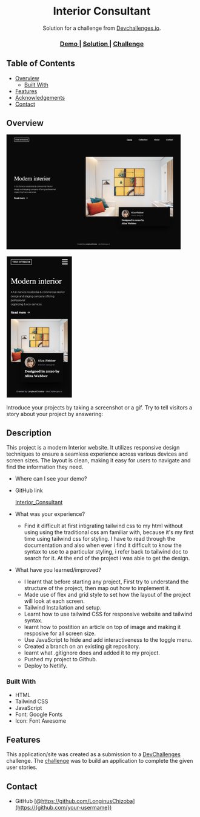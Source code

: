 
<!-- Please update value in the {}  -->

<h1 align="center">Interior Consultant</h1>

<div align="center">
   Solution for a challenge from  <a href="http://devchallenges.io" target="_blank">Devchallenges.io</a>.
</div>

<div align="center">
  <h3>
    <a href="https://{your-demo-link.your-domain}">
      Demo
    </a>
    <span> | </span>
    <a href="https://{your-url-to-the-solution}">
      Solution
    </a>
    <span> | </span>
    <a href="https://devchallenges.io/challenges/wBunSb7FPrIepJZAg0sY">
      Challenge
    </a>
  </h3>
</div>

<!-- TABLE OF CONTENTS -->

## Table of Contents

- [Overview](#overview)
  - [Built With](#built-with)
- [Features](#features)
- [Acknowledgements](#acknowledgements)
- [Contact](#contact)

<!-- OVERVIEW -->

## Overview

<img width="460" alt="Desktop" src="https://raw.githubusercontent.com/LonginusChizoba/hackerton/Interior_consultant/Interior_Consultant/src/public/img/webView.jpg">

<img width="174" alt="Mobile" src="https://raw.githubusercontent.com/LonginusChizoba/hackerton/Interior_consultant/Interior_Consultant/src/public/img/mobileView.jpg"><br>

Introduce your projects by taking a screenshot or a gif. Try to tell visitors a story about your project by answering:

## Description
This project is a modern Interior website. It utilizes responsive design techniques to ensure a seamless experience across various devices and screen sizes. The layout is clean, making it easy for users to navigate and find the information they need.

- Where can I see your demo?

- GitHub link

  [Interior_Consultant](https://github.com/LonginusChizoba/hackerton/tree/Interior_consultant/Interior_Consultant)


- What was your experience?
    - Find it difficult at first intigrating tailwind css to my html without using using the traditional css am familiar with, because it's my first time using tailwind css for styling. I have to read through the documentation and also when ever i find it difficult to know the syntax to use to a particular styling, i refer back to tailwind doc to search for it. At the end of the project i was able to get the design.


- What have you learned/improved?
    - I learnt that before starting any project, First try to understand the structure of the project, then map out how to implement it.
    - Made use of flex and grid style to set how the layout of the project will look at each screen.
    - Tailwind Installation and setup.
    - Learnt how to use tailwind CSS for responsive website and tailwind syntax.
    - learnt how to postition an article on top of image and making it resposive for all screen size.
    - Use JavaScript to hide and add interactiveness to the toggle menu.
    - Created a branch on an existing git repository.
    - learnt what .gitignore does and added it to my project.
    - Pushed my project to Github.
    - Deploy to Netlify.


### Built With

<!-- This section should list any major frameworks that you built your project using. Here are a few examples.-->

- HTML
- Tailwind CSS
- JavaScript
- Font: Google Fonts
- Icon: Font Awesome

## Features

<!-- List the features of your application or follow the template. Don't share the figma file here :) -->

This application/site was created as a submission to a [DevChallenges](https://devchallenges.io/challenges) challenge. The [challenge](https://devchallenges.io/challenges/wBunSb7FPrIepJZAg0sY) was to build an application to complete the given user stories.

## Contact


- GitHub [@https://github.com/LonginusChizoba](https://{github.com/your-usermame})
